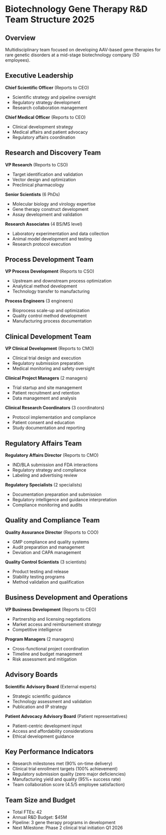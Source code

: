 # Biotechnology Gene Therapy R&D Team Structure 2025

## Overview
Multidisciplinary team focused on developing AAV-based gene therapies for rare genetic disorders at a mid-stage biotechnology company (50 employees).

## Executive Leadership
**Chief Scientific Officer** (Reports to CEO)
- Scientific strategy and pipeline oversight
- Regulatory strategy development
- Research collaboration management

**Chief Medical Officer** (Reports to CEO)
- Clinical development strategy
- Medical affairs and patient advocacy
- Regulatory affairs coordination

## Research and Discovery Team
**VP Research** (Reports to CSO)
- Target identification and validation
- Vector design and optimization
- Preclinical pharmacology

**Senior Scientists** (6 PhDs)
- Molecular biology and virology expertise
- Gene therapy construct development
- Assay development and validation

**Research Associates** (4 BS/MS level)
- Laboratory experimentation and data collection
- Animal model development and testing
- Research protocol execution

## Process Development Team
**VP Process Development** (Reports to CSO)
- Upstream and downstream process optimization
- Analytical method development
- Technology transfer to manufacturing

**Process Engineers** (3 engineers)
- Bioprocess scale-up and optimization
- Quality control method development
- Manufacturing process documentation

## Clinical Development Team
**VP Clinical Development** (Reports to CMO)
- Clinical trial design and execution
- Regulatory submission preparation
- Medical monitoring and safety oversight

**Clinical Project Managers** (2 managers)
- Trial startup and site management
- Patient recruitment and retention
- Data management and analysis

**Clinical Research Coordinators** (3 coordinators)
- Protocol implementation and compliance
- Patient consent and education
- Study documentation and reporting

## Regulatory Affairs Team
**Regulatory Affairs Director** (Reports to CMO)
- IND/BLA submission and FDA interactions
- Regulatory strategy and compliance
- Labeling and advertising review

**Regulatory Specialists** (2 specialists)
- Documentation preparation and submission
- Regulatory intelligence and guidance interpretation
- Compliance monitoring and audits

## Quality and Compliance Team
**Quality Assurance Director** (Reports to COO)
- GMP compliance and quality systems
- Audit preparation and management
- Deviation and CAPA management

**Quality Control Scientists** (3 scientists)
- Product testing and release
- Stability testing programs
- Method validation and qualification

## Business Development and Operations
**VP Business Development** (Reports to CEO)
- Partnership and licensing negotiations
- Market access and reimbursement strategy
- Competitive intelligence

**Program Managers** (2 managers)
- Cross-functional project coordination
- Timeline and budget management
- Risk assessment and mitigation

## Advisory Boards
**Scientific Advisory Board** (External experts)
- Strategic scientific guidance
- Technology assessment and validation
- Publication and IP strategy

**Patient Advocacy Advisory Board** (Patient representatives)
- Patient-centric development input
- Access and affordability considerations
- Ethical development guidance

## Key Performance Indicators
- Research milestones met (90% on-time delivery)
- Clinical trial enrollment targets (100% achievement)
- Regulatory submission quality (zero major deficiencies)
- Manufacturing yield and quality (95%+ success rate)
- Team collaboration score (4.5/5 employee satisfaction)

## Team Size and Budget
- Total FTEs: 42
- Annual R&D Budget: $45M
- Pipeline: 3 gene therapy programs in development
- Next Milestone: Phase 2 clinical trial initiation Q1 2026
